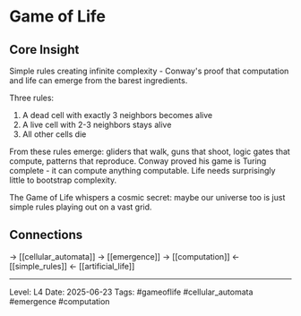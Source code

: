 # Game of Life

## Core Insight
Simple rules creating infinite complexity - Conway's proof that computation and life can emerge from the barest ingredients.

Three rules:
1. A dead cell with exactly 3 neighbors becomes alive
2. A live cell with 2-3 neighbors stays alive  
3. All other cells die

From these rules emerge: gliders that walk, guns that shoot, logic gates that compute, patterns that reproduce. Conway proved his game is Turing complete - it can compute anything computable. Life needs surprisingly little to bootstrap complexity.

The Game of Life whispers a cosmic secret: maybe our universe too is just simple rules playing out on a vast grid.

## Connections
→ [[cellular_automata]]
→ [[emergence]]
→ [[computation]]
← [[simple_rules]]
← [[artificial_life]]

---
Level: L4
Date: 2025-06-23
Tags: #gameoflife #cellular_automata #emergence #computation